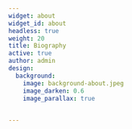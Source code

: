 ```yaml
---
widget: about
widget_id: about
headless: true
weight: 20
title: Biography
active: true
author: admin
design:
  background:
    image: background-about.jpeg
    image_darken: 0.6
    image_parallax: true

    
---
```

